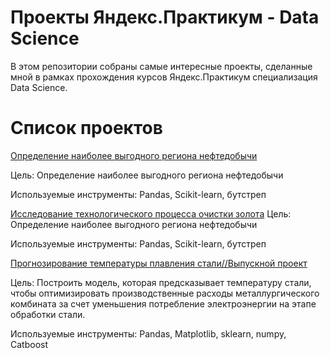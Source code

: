# Проекты Яндекс.Практикум - Data Science
В этом репозитории собраны самые интересные проекты, сделанные мной в рамках прохождения курсов Яндекс.Практикум специализация Data Science.

# Список проектов


[Определение наиболее выгодного региона нефтедобычи](https://github.com/PolinKa16/projects-yandex-praktikum/tree/main/the%20most%20profitable%20oil%20production%20region)

Цель:
Определение наиболее выгодного региона нефтедобычи

Используемые инструменты:
Pandas, Scikit-learn, бутстреп

[Исследование технологического процесса очистки золота]()
Цель:
Определение наиболее выгодного региона нефтедобычи

Используемые инструменты:
Pandas, Scikit-learn, бутстреп


[Прогнозирование температуры плавления стали//Выпускной проект](https://github.com/PolinKa16/projects-yandex-praktikum/tree/main/Prediction_of_the_melting_temperature)

Цель:
Построить модель, которая предсказывает температуру стали, чтобы оптимизировать производственные расходы металлургического комбината за счет уменьшения потребление электроэнергии на этапе обработки стали.

Используемые инструменты:
Pandas, Matplotlib, sklearn, numpy, Catboost
